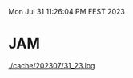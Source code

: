 Mon Jul 31 11:26:04 PM EEST 2023
# JAM
<a href='./cache/202307/31_23.log'>./cache/202307/31_23.log</a>

